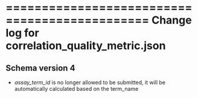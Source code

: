 ==============================================
Change log for correlation_quality_metric.json
==============================================

Schema version 4
-----------------

* *assay_term_id* is no longer allowed to be submitted, it will be automatically calculated based on the term_name